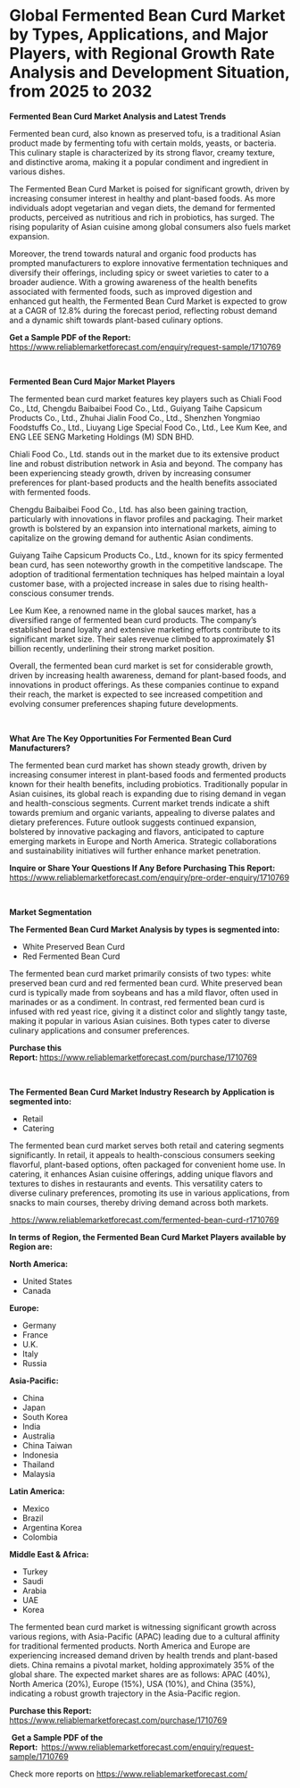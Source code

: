 <p><h1>Global Fermented Bean Curd Market by Types, Applications, and Major Players, with Regional Growth Rate Analysis and Development Situation, from 2025 to 2032</h1></p><p><strong>Fermented Bean Curd Market Analysis and Latest Trends</strong></p>
<p><p>Fermented bean curd, also known as preserved tofu, is a traditional Asian product made by fermenting tofu with certain molds, yeasts, or bacteria. This culinary staple is characterized by its strong flavor, creamy texture, and distinctive aroma, making it a popular condiment and ingredient in various dishes. </p><p>The Fermented Bean Curd Market is poised for significant growth, driven by increasing consumer interest in healthy and plant-based foods. As more individuals adopt vegetarian and vegan diets, the demand for fermented products, perceived as nutritious and rich in probiotics, has surged. The rising popularity of Asian cuisine among global consumers also fuels market expansion. </p><p>Moreover, the trend towards natural and organic food products has prompted manufacturers to explore innovative fermentation techniques and diversify their offerings, including spicy or sweet varieties to cater to a broader audience. With a growing awareness of the health benefits associated with fermented foods, such as improved digestion and enhanced gut health, the Fermented Bean Curd Market is expected to grow at a CAGR of 12.8% during the forecast period, reflecting robust demand and a dynamic shift towards plant-based culinary options.</p></p>
<p><strong>Get a Sample PDF of the Report:&nbsp;</strong> <a href="https://www.reliablemarketforecast.com/enquiry/request-sample/1710769?utm_campaign=1097&utm_medium=2&utm_source=Github&utm_content=ia&utm_term=10012025&utm_id=fermented-bean-curd">https://www.reliablemarketforecast.com/enquiry/request-sample/1710769</a></p>
<p>&nbsp;</p>
<p><strong>Fermented Bean Curd Major Market Players</strong></p>
<p><p>The fermented bean curd market features key players such as Chiali Food Co., Ltd, Chengdu Baibaibei Food Co., Ltd., Guiyang Taihe Capsicum Products Co., Ltd., Zhuhai Jialin Food Co., Ltd., Shenzhen Yongmiao Foodstuffs Co., Ltd., Liuyang Lige Special Food Co., Ltd., Lee Kum Kee, and ENG LEE SENG Marketing Holdings (M) SDN BHD.</p><p>Chiali Food Co., Ltd. stands out in the market due to its extensive product line and robust distribution network in Asia and beyond. The company has been experiencing steady growth, driven by increasing consumer preferences for plant-based products and the health benefits associated with fermented foods.</p><p>Chengdu Baibaibei Food Co., Ltd. has also been gaining traction, particularly with innovations in flavor profiles and packaging. Their market growth is bolstered by an expansion into international markets, aiming to capitalize on the growing demand for authentic Asian condiments.</p><p>Guiyang Taihe Capsicum Products Co., Ltd., known for its spicy fermented bean curd, has seen noteworthy growth in the competitive landscape. The adoption of traditional fermentation techniques has helped maintain a loyal customer base, with a projected increase in sales due to rising health-conscious consumer trends.</p><p>Lee Kum Kee, a renowned name in the global sauces market, has a diversified range of fermented bean curd products. The company’s established brand loyalty and extensive marketing efforts contribute to its significant market size. Their sales revenue climbed to approximately $1 billion recently, underlining their strong market position.</p><p>Overall, the fermented bean curd market is set for considerable growth, driven by increasing health awareness, demand for plant-based foods, and innovations in product offerings. As these companies continue to expand their reach, the market is expected to see increased competition and evolving consumer preferences shaping future developments.</p></p>
<p>&nbsp;</p>
<p><strong>What Are The Key Opportunities For Fermented Bean Curd Manufacturers?</strong></p>
<p><p>The fermented bean curd market has shown steady growth, driven by increasing consumer interest in plant-based foods and fermented products known for their health benefits, including probiotics. Traditionally popular in Asian cuisines, its global reach is expanding due to rising demand in vegan and health-conscious segments. Current market trends indicate a shift towards premium and organic variants, appealing to diverse palates and dietary preferences. Future outlook suggests continued expansion, bolstered by innovative packaging and flavors, anticipated to capture emerging markets in Europe and North America. Strategic collaborations and sustainability initiatives will further enhance market penetration.</p></p>
<p><strong>Inquire or Share Your Questions If Any Before Purchasing This Report:</strong> <a href="https://www.reliablemarketforecast.com/enquiry/pre-order-enquiry/1710769?utm_campaign=1097&utm_medium=2&utm_source=Github&utm_content=ia&utm_term=10012025&utm_id=fermented-bean-curd">https://www.reliablemarketforecast.com/enquiry/pre-order-enquiry/1710769</a></p>
<p>&nbsp;</p>
<p><strong>Market Segmentation</strong></p>
<p><strong>The Fermented Bean Curd Market Analysis by types is segmented into:</strong></p>
<p><ul><li>White Preserved Bean Curd</li><li>Red Fermented Bean Curd</li></ul></p>
<p><p>The fermented bean curd market primarily consists of two types: white preserved bean curd and red fermented bean curd. White preserved bean curd is typically made from soybeans and has a mild flavor, often used in marinades or as a condiment. In contrast, red fermented bean curd is infused with red yeast rice, giving it a distinct color and slightly tangy taste, making it popular in various Asian cuisines. Both types cater to diverse culinary applications and consumer preferences.</p></p>
<p><strong>Purchase this Report:&nbsp;</strong><a href="https://www.reliablemarketforecast.com/purchase/1710769?utm_campaign=1097&utm_medium=2&utm_source=Github&utm_content=ia&utm_term=10012025&utm_id=fermented-bean-curd">https://www.reliablemarketforecast.com/purchase/1710769</a></p>
<p>&nbsp;</p>
<p><strong>The Fermented Bean Curd Market Industry Research by Application is segmented into:</strong></p>
<p><ul><li>Retail</li><li>Catering</li></ul></p>
<p><p>The fermented bean curd market serves both retail and catering segments significantly. In retail, it appeals to health-conscious consumers seeking flavorful, plant-based options, often packaged for convenient home use. In catering, it enhances Asian cuisine offerings, adding unique flavors and textures to dishes in restaurants and events. This versatility caters to diverse culinary preferences, promoting its use in various applications, from snacks to main courses, thereby driving demand across both markets.</p></p>
<p><a href="https://www.reliablemarketforecast.com/fermented-bean-curd-r1710769?utm_campaign=1097&utm_medium=2&utm_source=Github&utm_content=ia&utm_term=10012025&utm_id=fermented-bean-curd">&nbsp;https://www.reliablemarketforecast.com/fermented-bean-curd-r1710769</a></p>
<p><strong>In terms of Region, the Fermented Bean Curd Market Players available by Region are:</strong></p>
<p>
    <p> <strong> North America: </strong>
        <ul>
            <li>United States</li>
            <li>Canada</li>
        </ul>
        </p> 
    <p> <strong> Europe: </strong>
        <ul>
            <li>Germany</li>
            <li>France</li>
            <li>U.K.</li>
            <li>Italy</li>
            <li>Russia</li>
        </ul>
        </p> 
    <p> <strong> Asia-Pacific: </strong>
        <ul>
            <li>China</li>
            <li>Japan</li>
            <li>South Korea</li>
            <li>India</li>
            <li>Australia</li>
            <li>China Taiwan</li>
            <li>Indonesia</li>
            <li>Thailand</li>
            <li>Malaysia</li>
        </ul>
        </p> 
    <p> <strong> Latin America: </strong>
        <ul>
            <li>Mexico</li>
            <li>Brazil</li>
            <li>Argentina Korea</li>
            <li>Colombia</li>
        </ul>
        </p> 
    <p> <strong> Middle East & Africa: </strong>
        <ul>
            <li>Turkey</li>
            <li>Saudi</li>
            <li>Arabia</li>
            <li>UAE</li>
            <li>Korea</li>
        </ul>
    </p>
    </p>
<p><p>The fermented bean curd market is witnessing significant growth across various regions, with Asia-Pacific (APAC) leading due to a cultural affinity for traditional fermented products. North America and Europe are experiencing increased demand driven by health trends and plant-based diets. China remains a pivotal market, holding approximately 35% of the global share. The expected market shares are as follows: APAC (40%), North America (20%), Europe (15%), USA (10%), and China (35%), indicating a robust growth trajectory in the Asia-Pacific region.</p></p>
<p><strong>Purchase this Report: </strong><a href="https://www.reliablemarketforecast.com/purchase/1710769?utm_campaign=1097&utm_medium=2&utm_source=Github&utm_content=ia&utm_term=10012025&utm_id=fermented-bean-curd">https://www.reliablemarketforecast.com/purchase/1710769</a></p>
<p>&nbsp;<strong>Get a Sample PDF of the Report:&nbsp;&nbsp;</strong><a href="https://www.reliablemarketforecast.com/enquiry/request-sample/1710769?utm_campaign=1097&utm_medium=2&utm_source=Github&utm_content=ia&utm_term=10012025&utm_id=fermented-bean-curd">https://www.reliablemarketforecast.com/enquiry/request-sample/1710769</a></p>
<p><strong></strong></p>
<p>Check more reports on <a href="https://www.reliablemarketforecast.com/?utm_campaign=1097&utm_medium=2&utm_source=Github&utm_content=ia&utm_term=10012025&utm_id=fermented-bean-curd">https://www.reliablemarketforecast.com/</a></p>